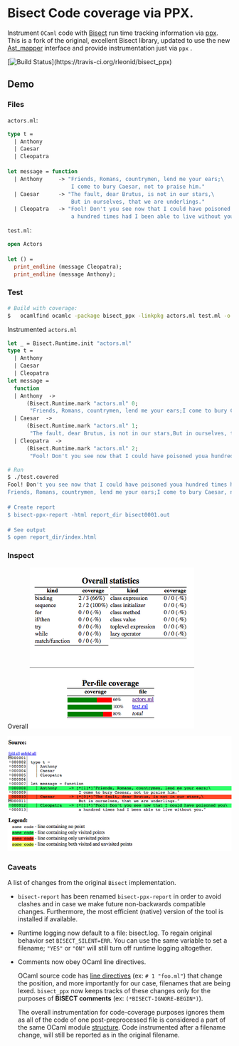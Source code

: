 # Bisect Code coverage via PPX.

Instrument `OCaml` code with [Bisect](http://bisect.x9c.fr/) run time tracking information via
[ppx](http://caml.inria.fr/pub/docs/manual-ocaml-4.02/extn.html#sec241). This is a fork of the
original, excellent Bisect library, updated to use the new
[Ast_mapper](https://github.com/ocaml/ocaml/blob/trunk/parsing/ast_mapper.mli) interface and
provide instrumentation just via `ppx` .

[![Build Status](https://travis-ci.org/rleonid/bisect_ppx.svg?)](https://travis-ci.org/rleonid/bisect_ppx)

## Demo

### Files

`actors.ml`:

```OCaml
type t =
  | Anthony
  | Caesar
  | Cleopatra

let message = function
  | Anthony     -> "Friends, Romans, countrymen, lend me your ears;\
                    I come to bury Caesar, not to praise him."
  | Caesar      -> "The fault, dear Brutus, is not in our stars,\
                    But in ourselves, that we are underlings."
  | Cleopatra   -> "Fool! Don't you see now that I could have poisoned you\
                    a hundred times had I been able to live without you."
```

`test.ml`:

```OCaml
open Actors

let () =
  print_endline (message Cleopatra);
  print_endline (message Anthony);
```

### Test

```Bash
# Build with coverage:
$	ocamlfind ocamlc -package bisect_ppx -linkpkg actors.ml test.ml -o test.covered
```

Instrumented `actors.ml`

```OCaml
let _ = Bisect.Runtime.init "actors.ml"
type t =
  | Anthony
  | Caesar
  | Cleopatra
let message =
  function
  | Anthony  ->
      (Bisect.Runtime.mark "actors.ml" 0;
       "Friends, Romans, countrymen, lend me your ears;I come to bury Caesar, not to praise him.")
  | Caesar  ->
      (Bisect.Runtime.mark "actors.ml" 1;
       "The fault, dear Brutus, is not in our stars,But in ourselves, that we are underlings.")
  | Cleopatra  ->
      (Bisect.Runtime.mark "actors.ml" 2;
       "Fool! Don't you see now that I could have poisoned youa hundred times had I been able to live without you.")
```

```Bash
# Run
$ ./test.covered
Fool! Don't you see now that I could have poisoned youa hundred times had I been able to live without you.
Friends, Romans, countrymen, lend me your ears;I come to bury Caesar, not to praise him.

# Create report
$ bisect-ppx-report -html report_dir bisect0001.out

# See output
$ open report_dir/index.html
```

### Inspect

Overall
![Screenshot](src/demo/img/Screenshot1.png)

![Alt text](src/demo/img/Screenshot2.png)

### Caveats

A list of changes from the original `Bisect` implementation.

- `bisect-report` has been renamed `bisect-ppx-report` in order to avoid
  clashes and in case we make future non-backwards compatible changes.
  Furthermore, the most efficient (native) version of the tool is installed
  if available.
- Runtime logging now default to a file: bisect.log. To regain original
  behavior set `BISECT_SILENT=ERR`. You can use the same variable to set
  a filename; `"YES"` or `"ON"` will still turn off runtime logging
  altogether. 
- Comments now obey OCaml line directives.

  OCaml source code has [line directives](http://caml.inria.fr/pub/docs/manual-ocaml/lex.html#linenum-directive) (ex: `# 1 "foo.ml"`) that change the
  position, and more importantly for our case, filenames that are being
  lexed. `bisect_ppx` now keeps tracks of these changes only for the purposes
  of **BISECT comments** (ex: `(*BISECT-IGNORE-BEGIN*)`).
  
  The overall instrumentation for code-coverage purposes ignores them as all of
  the code of one post-preprocessed file is considered a part of the same OCaml
  module [structure](http://caml.inria.fr/pub/docs/manual-ocaml/moduleexamples.html#sec18).
  Code instrumented after a filename change, will still be reported as in the
  original filename.
